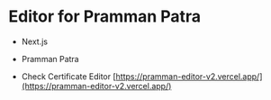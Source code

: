 # Editor for Pramman Patra

- Next.js
- Pramman Patra


- Check Certificate Editor
[https://pramman-editor-v2.vercel.app/](https://pramman-editor-v2.vercel.app/)
